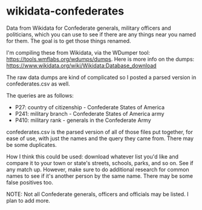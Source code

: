 # wikidata-confederates
Data from Wikidata for Confederate generals, military officers and politicians, which you can use to see if there are any things near you named for them. The goal is to get those things renamed.

I'm compiling these from Wikidata, via the WDumper tool: https://tools.wmflabs.org/wdumps/dumps. Here is more info on the dumps: https://www.wikidata.org/wiki/Wikidata:Database_download

The raw data dumps are kind of complicated so I posted a parsed version in confederates.csv as well. 

The queries are as follows:

- P27: country of citizenship - Confederate States of America
- P241: military branch - Confederate States of America army
- P410: military rank - generals in the Confederate Army

confederates.csv is the parsed version of all of those files put together, for ease of use, with just the names and the query they came from. There may be some duplicates.

How I think this could be used: download whatever list you'd like and compare it to your town or state's streets, schools, parks, and so on. See if any match up. However, make sure to do additional research for common names to see if it's another person by the same name. There may be some false positives too.

NOTE: Not all Confederate generals, officers and officials may be listed. I plan to add more.
